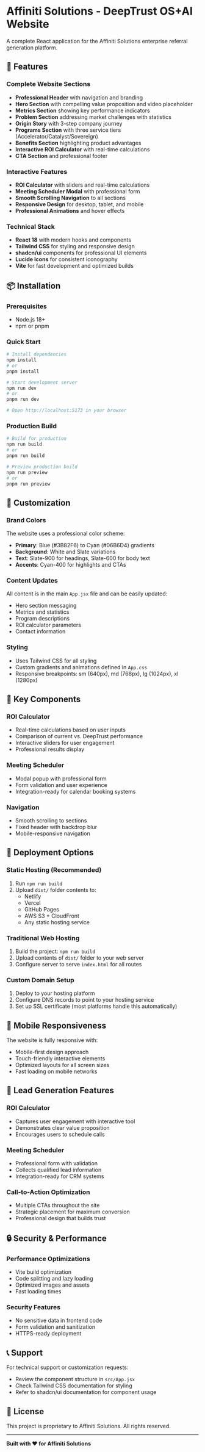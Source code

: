 # Affiniti Solutions - DeepTrust OS+AI Website

A complete React application for the Affiniti Solutions enterprise referral generation platform.

## 🚀 Features

### Complete Website Sections
- **Professional Header** with navigation and branding
- **Hero Section** with compelling value proposition and video placeholder
- **Metrics Section** showing key performance indicators
- **Problem Section** addressing market challenges with statistics
- **Origin Story** with 3-step company journey
- **Programs Section** with three service tiers (Accelerator/Catalyst/Sovereign)
- **Benefits Section** highlighting product advantages
- **Interactive ROI Calculator** with real-time calculations
- **CTA Section** and professional footer

### Interactive Features
- **ROI Calculator** with sliders and real-time calculations
- **Meeting Scheduler Modal** with professional form
- **Smooth Scrolling Navigation** to all sections
- **Responsive Design** for desktop, tablet, and mobile
- **Professional Animations** and hover effects

### Technical Stack
- **React 18** with modern hooks and components
- **Tailwind CSS** for styling and responsive design
- **shadcn/ui** components for professional UI elements
- **Lucide Icons** for consistent iconography
- **Vite** for fast development and optimized builds

## 📦 Installation

### Prerequisites
- Node.js 18+ 
- npm or pnpm

### Quick Start
```bash
# Install dependencies
npm install
# or
pnpm install

# Start development server
npm run dev
# or  
pnpm run dev

# Open http://localhost:5173 in your browser
```

### Production Build
```bash
# Build for production
npm run build
# or
pnpm run build

# Preview production build
npm run preview
# or
pnpm run preview
```

## 🎨 Customization

### Brand Colors
The website uses a professional color scheme:
- **Primary**: Blue (#3B82F6) to Cyan (#06B6D4) gradients
- **Background**: White and Slate variations
- **Text**: Slate-900 for headings, Slate-600 for body text
- **Accents**: Cyan-400 for highlights and CTAs

### Content Updates
All content is in the main `App.jsx` file and can be easily updated:
- Hero section messaging
- Metrics and statistics
- Program descriptions
- ROI calculator parameters
- Contact information

### Styling
- Uses Tailwind CSS for all styling
- Custom gradients and animations defined in `App.css`
- Responsive breakpoints: sm (640px), md (768px), lg (1024px), xl (1280px)

## 🔧 Key Components

### ROI Calculator
- Real-time calculations based on user inputs
- Comparison of current vs. DeepTrust performance
- Interactive sliders for user engagement
- Professional results display

### Meeting Scheduler
- Modal popup with professional form
- Form validation and user experience
- Integration-ready for calendar booking systems

### Navigation
- Smooth scrolling to sections
- Fixed header with backdrop blur
- Mobile-responsive navigation

## 🚀 Deployment Options

### Static Hosting (Recommended)
1. Run `npm run build`
2. Upload `dist/` folder contents to:
   - Netlify
   - Vercel
   - GitHub Pages
   - AWS S3 + CloudFront
   - Any static hosting service

### Traditional Web Hosting
1. Build the project: `npm run build`
2. Upload contents of `dist/` folder to your web server
3. Configure server to serve `index.html` for all routes

### Custom Domain Setup
1. Deploy to your hosting platform
2. Configure DNS records to point to your hosting service
3. Set up SSL certificate (most platforms handle this automatically)

## 📱 Mobile Responsiveness

The website is fully responsive with:
- Mobile-first design approach
- Touch-friendly interactive elements
- Optimized layouts for all screen sizes
- Fast loading on mobile networks

## 🎯 Lead Generation Features

### ROI Calculator
- Captures user engagement with interactive tool
- Demonstrates clear value proposition
- Encourages users to schedule calls

### Meeting Scheduler
- Professional form with validation
- Collects qualified lead information
- Integration-ready for CRM systems

### Call-to-Action Optimization
- Multiple CTAs throughout the site
- Strategic placement for maximum conversion
- Professional design that builds trust

## 🔒 Security & Performance

### Performance Optimizations
- Vite build optimization
- Code splitting and lazy loading
- Optimized images and assets
- Fast loading times

### Security Features
- No sensitive data in frontend code
- Form validation and sanitization
- HTTPS-ready deployment

## 📞 Support

For technical support or customization requests:
- Review the component structure in `src/App.jsx`
- Check Tailwind CSS documentation for styling
- Refer to shadcn/ui documentation for component usage

## 📄 License

This project is proprietary to Affiniti Solutions. All rights reserved.

---

**Built with ❤️ for Affiniti Solutions**

